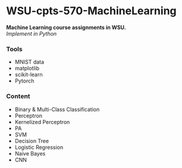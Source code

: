 # WSU-cpts-570-MachineLearning
**Machine Learning course assignments in WSU.**  
*Implement in Python*  
### Tools  
- MNIST data
- matplotlib
- scikit-learn
- Pytorch  
### Content  
- Binary & Multi-Class Classification
- Perceptron
- Kernelized Perceptron
- PA
- SVM
- Decision Tree
- Logistic Regression
- Naive Bayes
- CNN
